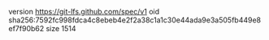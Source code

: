 version https://git-lfs.github.com/spec/v1
oid sha256:7592fc998fdca4c8ebeb4e2f2a38c1a1c30e44ada9e3a505fb449e8ef7f90b62
size 1514
